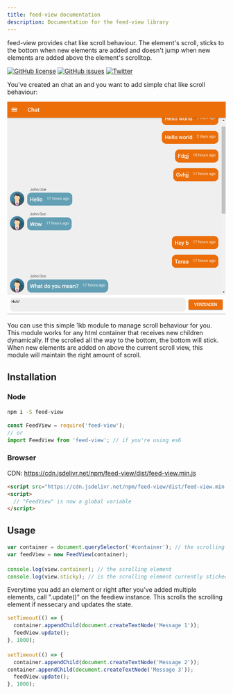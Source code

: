 ```yaml
---
title: feed-view documentation
description: Documentation for the feed-view library
---
```


feed-view provides chat like scroll behaviour. The element's scroll, sticks to the bottom when new elements are added and doesn't jump when new elements are added above the element's scrolltop.

[![GitHub license](https://img.shields.io/github/license/LesterGallagher/feed-view.svg)](https://github.com/LesterGallagher/feed-view/blob/master/LICENSE)
[![GitHub issues](https://img.shields.io/github/issues/LesterGallagher/feed-view.svg)](https://github.com/LesterGallagher/feed-view/issues)
[![Twitter](https://img.shields.io/twitter/url/https/www.npmjs.com/package/feed-view.svg?style=social)](https://twitter.com/intent/tweet?text=Wow:&url=https%3A%2F%2Fwww.npmjs.com%2Fpackage%2Ffeed-view)

You've created an chat an and you want to add simple chat like scroll behaviour:

![Example chat view](./chat.png)

You can use this simple 1kb module to manage scroll behaviour for you. This module works for any html container that receives new children dynamically. If the scrolled all the way to the bottom, the bottom will stick. When new elements are added on above the current scroll view, this module will maintain the right amount of scroll.

## Installation

### Node

```bash
npm i -S feed-view
```

```javascript
const FeedView = require('feed-view');
// or
import FeedView from 'feed-view'; // if you're using es6
```

### Browser

CDN: https://cdn.jsdelivr.net/npm/feed-view/dist/feed-view.min.js

```html
<script src="https://cdn.jsdelivr.net/npm/feed-view/dist/feed-view.min.js"></script>
<script>
  // "FeedView" is now a global variable
</script>
```

## Usage

```javascript
var container = document.querySelector('#container'); // the scrolling element
var feedView = new FeedView(container);

console.log(view.container); // the scrolling element
console.log(view.sticky); // is the scrolling element currently sticked to the bottom
```

Everytime you add an element or right after you've added multiple elements, 
call ".update()" on the feediew instance. This scrolls the scrolling element if nessecary
and updates the state.

```javascript
setTimeout(() => {
  container.appendChild(document.createTextNode('Message 1'));
  feedView.update();
}, 1000);

setTimeout(() => {
  container.appendChild(document.createTextNode('Message 2'));
container.appendChild(document.createTextNode('Message 3'));
  feedView.update();
}, 1000);
```





